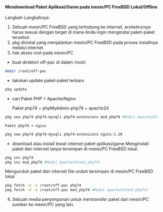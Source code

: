 #### Mendownload Paket Aplikasi/Game pada mesin/PC FreeBSD Lokal/Offline
Langkah-Langkahnya:
1. Sebuah mesin/PC FreeBSD yang terhubung ke internet, arsitekturnya harus sesuai dengan target di mana Anda ingin menginstal paket-paket tersebut.
2. pkg diinstal yang menjalankan mesin/PC FreeBSD pada proses installnya melalui internet.
3. hak akses root pada mesin/PC
  - buat direktori off-pac di dalam /root/:
  ```sh
  mkdir /root/off-pac
  ```
  - lakukan update paket-paket terbaru
  ```sh
  pkg update
  ```
  - cari Paket PHP + Apache/Nginx

    Paket php74 + phpMyAdmin-php74 + apache24    
  ```sh
  pkg sea php74 php74-mysqli php74-extensions mod_php74 #Modul Apache24(mod_php74)
  ```
    Paket php74 + nginx    
  ```sh
  pkg sea php74 php74-mysqli php74-extensions nginx-1.20
  ```
  - download atau install lewat internet paket aplikasi/game
  Menginstall paket dari internet tanpa tersimpan di mesin/PC FreeBSD lokal.
  ```sh
  pkg ins php74
  pkg ins mod_php74 #Modul Apache24(mod_php74)
  ```
  Mengunduh paket dari internet file unduh tersimpan di mesin/PC FreeBSD lokal
  ```sh
  pkg fetch -d -o /root/off-pac php74
  pkg fetch -d -o /root/off-pac mod_php74 #Modul Apache24(mod_php74)
  ```
4. Sebuah media penyimpanan untuk mentransfer paket dari mesin/PC sumber ke mesin/PC yang lain.
